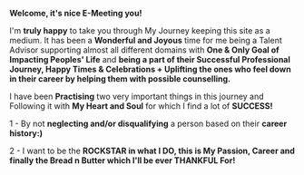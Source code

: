 **Welcome, it's nice E-Meeting you!**

I'm **truly happy** to take you through My Journey keeping this site as a medium. It has been a **Wonderful and Joyous** time for me being a Talent Advisor supporting almost all different domains with **One & Only Goal of Impacting Peoples' Life** and **being a part of their Successful Professional Journey, Happy Times & Celebrations + Uplifting the ones who feel down in their career by helping them with possible counselling.**

I have been **Practising** two very important things in this journey and Following it with **My Heart and Soul** for which I find a lot of **SUCCESS!**

1 - By not **neglecting and/or disqualifying** a person based on their **career history:)**

2 - I want to be the **ROCKSTAR in what I DO, this is My Passion, Career and finally the Bread n Butter which I'll be ever THANKFUL For!**

